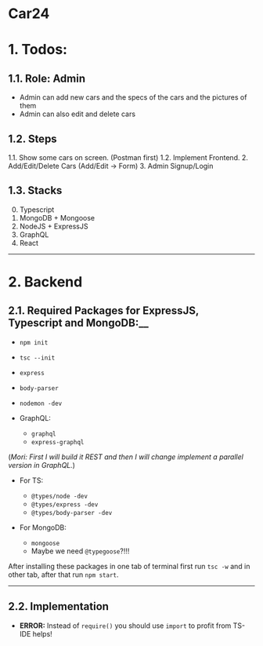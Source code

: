# Car24

# 1. Todos:

## 1.1. Role: Admin
* Admin can add new cars and the specs of the cars and the pictures of them
* Admin can also edit and delete cars

## 1.2. Steps
1.1. Show some cars on screen. (Postman first)
1.2. Implement Frontend.
2. Add/Edit/Delete Cars (Add/Edit -> Form)
3. Admin Signup/Login

## 1.3. Stacks
0. Typescript
1. MongoDB + Mongoose
2. NodeJS + ExpressJS
3. GraphQL 
4. React
___

# 2. Backend

## 2.1. Required Packages for ExpressJS, Typescript and MongoDB:__
* ``npm init``
* ``tsc --init``

* ``express``
* ``body-parser``
* ``nodemon -dev``

* GraphQL:
    * ``graphql``
    * ``express-graphql``  

(_Mori: First I will build it REST and then I will change implement a parallel version in GraphQL._)

* For TS:
    * ``@types/node -dev``
    * ``@types/express -dev``
    * ``@types/body-parser -dev``

* For MongoDB:
    * ``mongoose``
    * Maybe we need ``@typegoose``?!!!

After installing these packages in one tab of terminal first run ``tsc -w`` and in other tab, after that run ``npm start``.
___

## 2.2. Implementation

* __ERROR:__ Instead of ``require()`` you should use ``import`` to profit from TS-IDE helps!

